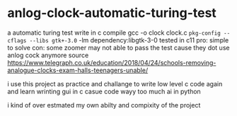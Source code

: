 # anlog-clock-automatic-turing-test
a automatic turing test write in c
compile gcc -o clock clock.c `pkg-config --cflags --libs gtk+-3.0` -lm
dependency:libgtk-3-0
tested in c11
pro: simple to solve
con:
some zoomer may not able to pass the test cause they dot use anlog cock anymore
source https://www.telegraph.co.uk/education/2018/04/24/schools-removing-analogue-clocks-exam-halls-teenagers-unable/

i use this project as practice and challange to write low level c code again and learn wrinting gui in c
casue code wayy too much ai in python

i kind of over estmated my own abilty and compixity of the project
